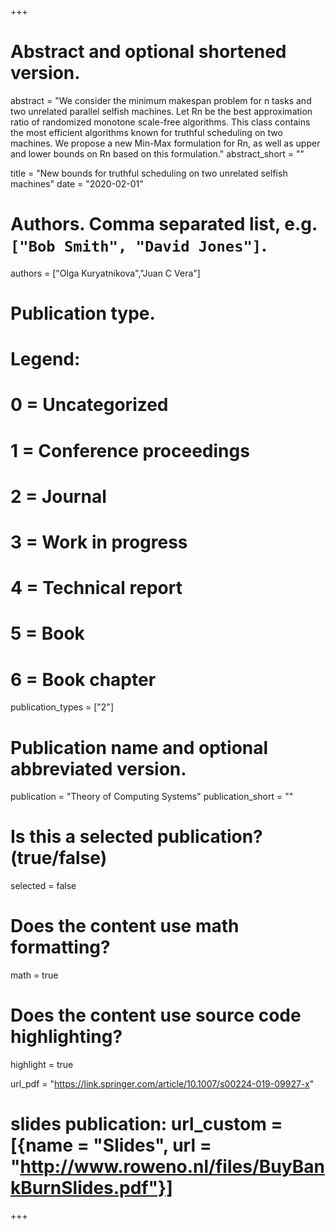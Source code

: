 +++
# Abstract and optional shortened version.
abstract = "We consider the minimum makespan problem for n tasks and two unrelated parallel selfish machines. Let Rn be the best approximation ratio of randomized monotone scale-free algorithms. This class contains the most efficient algorithms known for truthful scheduling on two machines. We propose a new Min-Max formulation for Rn, as well as upper and lower bounds on Rn based on this formulation."
abstract_short = ""

title = "New bounds for truthful scheduling on two unrelated selfish machines"
date = "2020-02-01"

# Authors. Comma separated list, e.g. `["Bob Smith", "David Jones"]`.
authors = ["Olga Kuryatnikova","Juan C Vera"]
# Publication type.
# Legend:
# 0 = Uncategorized
# 1 = Conference proceedings
# 2 = Journal
# 3 = Work in progress
# 4 = Technical report
# 5 = Book
# 6 = Book chapter
publication_types = ["2"]

# Publication name and optional abbreviated version.
publication = "Theory of Computing Systems"
publication_short = ""

# Is this a selected publication? (true/false)
selected = false


# Does the content use math formatting?
math = true

# Does the content use source code highlighting?
highlight = true

url_pdf = "https://link.springer.com/article/10.1007/s00224-019-09927-x"

# slides publication: url_custom = [{name = "Slides", url = "http://www.roweno.nl/files/BuyBankBurnSlides.pdf"}]


+++

